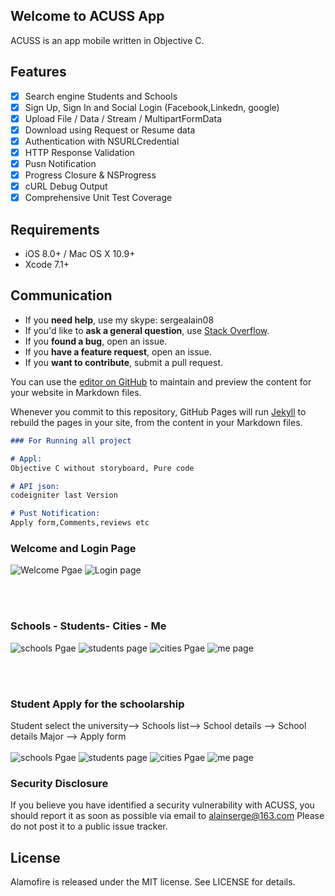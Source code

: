 ## Welcome to ACUSS App

ACUSS is an app mobile written in Objective C.

## Features

- [x] Search engine Students and Schools
- [x] Sign Up, Sign In  and Social Login (Facebook,Linkedn, google)
- [x] Upload File / Data / Stream / MultipartFormData
- [x] Download using Request or Resume data
- [x] Authentication with NSURLCredential
- [x] HTTP Response Validation
- [x] Pusn Notification
- [x] Progress Closure & NSProgress
- [x] cURL Debug Output
- [x] Comprehensive Unit Test Coverage

## Requirements

- iOS 8.0+ / Mac OS X 10.9+ 
- Xcode 7.1+

## Communication

- If you **need help**, use my skype: sergealain08
- If you'd like to **ask a general question**, use [Stack Overflow](http://stackoverflow.com/questions/tagged/acuss).
- If you **found a bug**, open an issue.
- If you **have a feature request**, open an issue.
- If you **want to contribute**, submit a pull request.

You can use the [editor on GitHub](https://github.com/masalan/ACUSS/edit/master/README.md) to maintain and preview the content for your website in Markdown files.

Whenever you commit to this repository, GitHub Pages will run [Jekyll](https://jekyllrb.com/) to rebuild the pages in your site, from the content in your Markdown files.


```markdown
### For Running all project

# Appl:
Objective C without storyboard, Pure code

# API json:
codeigniter last Version

# Pust Notification:
Apply form,Comments,reviews etc
``` 


### Welcome and Login Page
  ![Welcome Pgae]( http://newapi.wedhoc.com/git/main.png)
  ![Login page]( http://newapi.wedhoc.com/git/login.png)

<br><br>

### Schools - Students- Cities - Me 
  ![schools Pgae]( http://newapi.wedhoc.com/git/schools.png)
  ![students page]( http://newapi.wedhoc.com/git/students.png)
  ![cities Pgae]( http://newapi.wedhoc.com/git/cities.png)
  ![me page]( http://newapi.wedhoc.com/git/ne.png)
  
  <br><br>
  ### Student Apply for the schoolarship  
  
  Student select the university-->
   Schools list--> School details --> School details Major --> Apply form
  <br><br>
  ![schools Pgae]( http://newapi.wedhoc.com/git/schools.png)
  ![students page]( http://newapi.wedhoc.com/git/schoolView.png)
  ![cities Pgae]( http://newapi.wedhoc.com/git/schoolView_major.png)
  ![me page]( http://newapi.wedhoc.com/git/schoolView_major_apply.png)

### Security Disclosure

If you believe you have identified a security vulnerability with ACUSS, you should report it as soon as possible via email to alainserge@163.com Please do not post it to a public issue tracker.

## License

Alamofire is released under the MIT license. See LICENSE for details.
